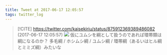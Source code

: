 ```yaml
---
title: Tweet at 2017-06-17 12:05:57
tags: twitter_log
---
```


> [!CITE] https://twitter.com/kaisekiriu/status/875912369389486082 (2017-06-17 12:05:57)
> ![](https://twitter.com/kaisekiriu/status/875912369389486082)
> 仮にユムシを綱として扱うのであれば環帯類は綱になるのか？
> 多毛綱 / ホシムシ綱 / ユムシ綱 / 環帯綱（あるいはヒル綱とミミズ綱）みたいな
